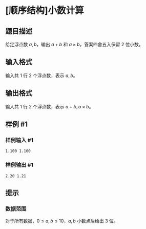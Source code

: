 # [顺序结构]小数计算

## 题目描述

给定浮点数 $a,b$，输出 $a+b$ 和 $a\times b$，答案四舍五入保留 $2$ 位小数。

## 输入格式

输入共 $1$ 行 $2$ 个浮点数，表示 $a,b$。

## 输出格式

输入共 $1$ 行 $2$ 个浮点数，表示 $a+b,a\times b$。

## 样例 #1

### 样例输入 #1

```
1.100 1.100
```

### 样例输出 #1

```
2.20 1.21
```

## 提示

### 数据范围

对于所有数据，$0\leq a,b\leq 10$，$a,b$ 小数点后给出 $3$ 位。